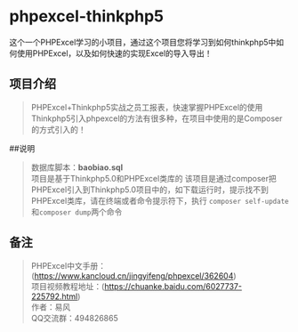 # phpexcel-thinkphp5
这个一个PHPExcel学习的小项目，通过这个项目您将学习到如何thinkphp5中如何使用PHPExcel，以及如何快速的实现Excel的导入导出！

## 项目介绍
> PHPExcel+Thinkphp5实战之员工报表，快速掌握PHPExcel的使用 Thinkphp5引入phpexcel的方法有很多种，在项目中使用的是Composer的方式引入的！

##说明
> 数据库脚本：**baobiao.sql**  
项目是基于Thinkphp5.0和PHPExcel类库的
该项目是通过composer把PHPExcel引入到Thinkphp5.0项目中的，如下载运行时，提示找不到PHPExcel类库，请在终端或者命令提示符下，执行 `composer self-update`和`composer dump`两个命令

## 备注
> PHPExcel中文手册：(https://www.kancloud.cn/jingyifeng/phpexcel/362604)    
项目视频教程地址：(https://chuanke.baidu.com/6027737-225792.html)    
作者：易风  
QQ交流群：494826865
